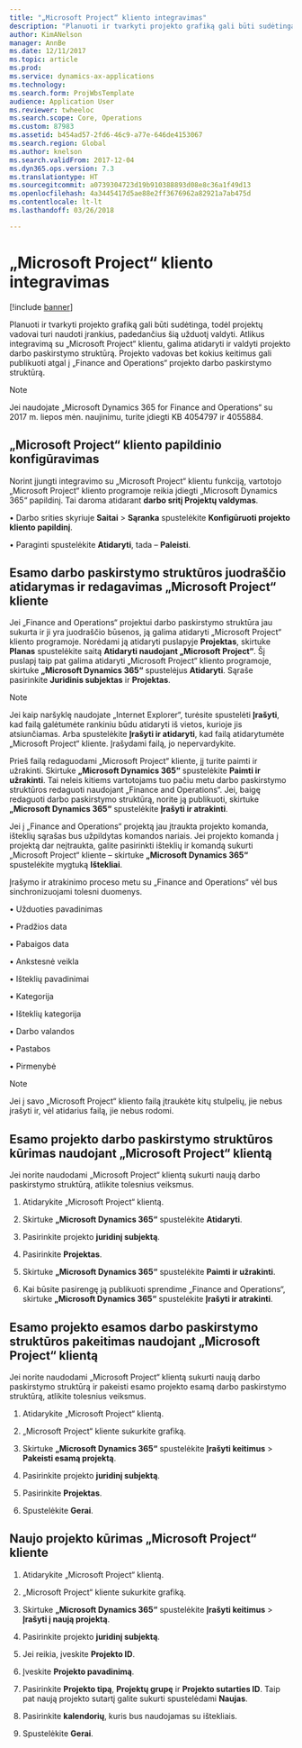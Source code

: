 ```yaml
---
title: "„Microsoft Project“ kliento integravimas"
description: "Planuoti ir tvarkyti projekto grafiką gali būti sudėtinga, todėl projektų vadovai turi naudoti įrankius, padedančius šią užduotį valdyti. Atlikus integravimą su „Microsoft Project“ klientu, galima atidaryti ir valdyti projekto darbo paskirstymo struktūrą."
author: KimANelson
manager: AnnBe
ms.date: 12/11/2017
ms.topic: article
ms.prod: 
ms.service: dynamics-ax-applications
ms.technology: 
ms.search.form: ProjWbsTemplate
audience: Application User
ms.reviewer: twheeloc
ms.search.scope: Core, Operations
ms.custom: 87983
ms.assetid: b454ad57-2fd6-46c9-a77e-646de4153067
ms.search.region: Global
ms.author: knelson
ms.search.validFrom: 2017-12-04
ms.dyn365.ops.version: 7.3
ms.translationtype: HT
ms.sourcegitcommit: a0739304723d19b910388893d08e8c36a1f49d13
ms.openlocfilehash: 4a3445417d5ae88e2ff3676962a82921a7ab475d
ms.contentlocale: lt-lt
ms.lasthandoff: 03/26/2018

---
```


# <a name="microsoft-project-client-integration"></a>„Microsoft Project“ kliento integravimas

[!include [banner](../includes/banner.md)]

Planuoti ir tvarkyti projekto grafiką gali būti sudėtinga, todėl projektų vadovai turi naudoti įrankius, padedančius šią užduotį valdyti. Atlikus integravimą su „Microsoft Project“ klientu, galima atidaryti ir valdyti projekto darbo paskirstymo struktūrą. Projekto vadovas bet kokius keitimus gali publikuoti atgal į „Finance and Operations“ projekto darbo paskirstymo struktūrą.

> [!NOTE]
> Jei naudojate „Microsoft Dynamics 365 for Finance and Operations“ su 2017 m. liepos mėn. naujinimu, turite įdiegti KB 4054797 ir 4055884.

## <a name="configure-the-microsoft-project-client-add-in"></a>„Microsoft Project“ kliento papildinio konfigūravimas
Norint įjungti integravimo su „Microsoft Project“ klientu funkciją, vartotojo „Microsoft Project“ kliento programoje reikia įdiegti „Microsoft Dynamics 365“ papildinį. Tai daroma atidarant **darbo sritį Projektų valdymas**.

•   Darbo srities skyriuje **Saitai** > **Sąranka** spustelėkite **Konfigūruoti projekto kliento papildinį**.

•   Paraginti spustelėkite **Atidaryti**, tada – **Paleisti**.

## <a name="open-and-edit-an-existing-draft-work-breakdown-structure-in-microsoft-project-client"></a>Esamo darbo paskirstymo struktūros juodraščio atidarymas ir redagavimas „Microsoft Project“ kliente
Jei „Finance and Operations“ projektui darbo paskirstymo struktūra jau sukurta ir ji yra juodraščio būsenos, ją galima atidaryti „Microsoft Project“ kliento programoje. Norėdami ją atidaryti puslapyje **Projektas**, skirtuke **Planas** spustelėkite saitą **Atidaryti naudojant „Microsoft Project“**. Šį puslapį taip pat galima atidaryti „Microsoft Project“ kliento programoje, skirtuke **„Microsoft Dynamics 365“** spustelėjus **Atidaryti**. Sąraše pasirinkite **Juridinis subjektas** ir **Projektas**.

> [!NOTE]
> Jei kaip naršyklę naudojate „Internet Explorer“, turėsite spustelėti **Įrašyti**, kad failą galėtumėte rankiniu būdu atidaryti iš vietos, kurioje jis atsiunčiamas. Arba spustelėkite **Įrašyti ir atidaryti**, kad failą atidarytumėte „Microsoft Project“ kliente. Įrašydami failą, jo nepervardykite.

Prieš failą redaguodami „Microsoft Project“ kliente, jį turite paimti ir užrakinti. Skirtuke **„Microsoft Dynamics 365“** spustelėkite **Paimti ir užrakinti**. Tai neleis kitiems vartotojams tuo pačiu metu darbo paskirstymo struktūros redaguoti naudojant „Finance and Operations“. Jei, baigę redaguoti darbo paskirstymo struktūrą, norite ją publikuoti, skirtuke **„Microsoft Dynamics 365“** spustelėkite **Įrašyti ir atrakinti**.

Jei į „Finance and Operations“ projektą jau įtraukta projekto komanda, išteklių sąrašas bus užpildytas komandos nariais. Jei projekto komanda į projektą dar neįtraukta, galite pasirinkti išteklių ir komandą sukurti „Microsoft Project“ kliente – skirtuke **„Microsoft Dynamics 365“** spustelėkite mygtuką **Ištekliai**. 

Įrašymo ir atrakinimo proceso metu su „Finance and Operations“ vėl bus sinchronizuojami tolesni duomenys.

•   Užduoties pavadinimas

•   Pradžios data

•   Pabaigos data

•   Ankstesnė veikla

•   Išteklių pavadinimai

•   Kategorija

•   Išteklių kategorija

•   Darbo valandos

•   Pastabos

•   Pirmenybė

> [!NOTE]
> Jei į savo „Microsoft Project“ kliento failą įtraukėte kitų stulpelių, jie nebus įrašyti ir, vėl atidarius failą, jie nebus rodomi.

## <a name="create-the-work-breakdown-structure-for-an-existing-project-using-microsoft-project-client"></a>Esamo projekto darbo paskirstymo struktūros kūrimas naudojant „Microsoft Project“ klientą
Jei norite naudodami „Microsoft Project“ klientą sukurti naują darbo paskirstymo struktūrą, atlikite tolesnius veiksmus.


1.  Atidarykite „Microsoft Project“ klientą.

2.  Skirtuke **„Microsoft Dynamics 365“** spustelėkite **Atidaryti**.

3.  Pasirinkite projekto **juridinį subjektą**.

4.  Pasirinkite **Projektas**.

5.  Skirtuke **„Microsoft Dynamics 365“** spustelėkite **Paimti ir užrakinti**.

6.  Kai būsite pasirengę ją publikuoti sprendime „Finance and Operations“, skirtuke **„Microsoft Dynamics 365“** spustelėkite **Įrašyti ir atrakinti**.

## <a name="replace-the-existing-work-breakdown-structure-for-an-existing-project-using-microsoft-project-client"></a>Esamo projekto esamos darbo paskirstymo struktūros pakeitimas naudojant „Microsoft Project“ klientą
Jei norite naudodami „Microsoft Project“ klientą sukurti naują darbo paskirstymo struktūrą ir pakeisti esamo projekto esamą darbo paskirstymo struktūrą, atlikite tolesnius veiksmus.

1.  Atidarykite „Microsoft Project“ klientą.

2.  „Microsoft Project“ kliente sukurkite grafiką.

3.  Skirtuke **„Microsoft Dynamics 365“** spustelėkite **Įrašyti keitimus** > **Pakeisti esamą projektą**.

4.  Pasirinkite projekto **juridinį subjektą**.

5.  Pasirinkite **Projektas**.

6.  Spustelėkite **Gerai**.

## <a name="create-a-new-project-from-within-microsoft-project-client"></a>Naujo projekto kūrimas „Microsoft Project“ kliente


1.  Atidarykite „Microsoft Project“ klientą.

2.  „Microsoft Project“ kliente sukurkite grafiką.

3.  Skirtuke **„Microsoft Dynamics 365“** spustelėkite **Įrašyti keitimus** > **Įrašyti į naują projektą**.

4.  Pasirinkite projekto **juridinį subjektą**.

5.  Jei reikia, įveskite **Projekto ID**.

6.  Įveskite **Projekto pavadinimą**.

7.  Pasirinkite **Projekto tipą**, **Projektų grupę** ir **Projekto sutarties ID**. Taip pat naują projekto sutartį galite sukurti spustelėdami **Naujas**.

8.  Pasirinkite **kalendorių**, kuris bus naudojamas su ištekliais.

11. Spustelėkite **Gerai**.


